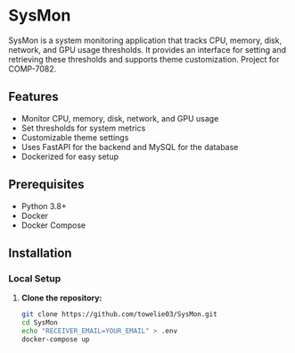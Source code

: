 # SysMon

SysMon is a system monitoring application that tracks CPU, memory, disk, network, and GPU usage thresholds. It provides an interface for setting and retrieving these thresholds and supports theme customization. Project for COMP-7082.

## Features

- Monitor CPU, memory, disk, network, and GPU usage
- Set thresholds for system metrics
- Customizable theme settings
- Uses FastAPI for the backend and MySQL for the database
- Dockerized for easy setup

## Prerequisites

- Python 3.8+
- Docker
- Docker Compose

## Installation

### Local Setup

1. **Clone the repository:**

   ```sh
   git clone https://github.com/towelie03/SysMon.git
   cd SysMon
   echo "RECEIVER_EMAIL=YOUR_EMAIL" > .env
   docker-compose up
   ```

